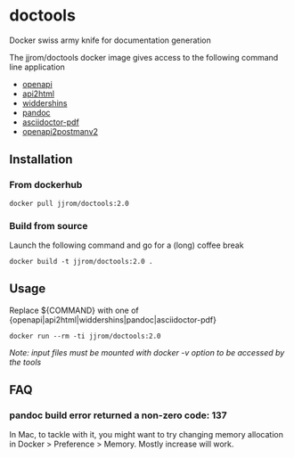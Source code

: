 # doctools
Docker swiss army knife for documentation generation

The jjrom/doctools docker image gives access to the following command line application

* [openapi](https://github.com/zircote/swagger-php)
* [api2html](https://github.com/tobilg/api2html)
* [widdershins](https://www.npmjs.com/package/widdershins)
* [pandoc](http://pandoc.org)
* [asciidoctor-pdf](https://asciidoctor.org)
* [openapi2postmanv2](https://github.com/postmanlabs/openapi-to-postman)

## Installation 

### From dockerhub

    docker pull jjrom/doctools:2.0

### Build from source
Launch the following command and go for a (long) coffee break

    docker build -t jjrom/doctools:2.0 .

## Usage
Replace ${COMMAND} with one of {openapi|api2html|widdershins|pandoc|asciidoctor-pdf}

    docker run --rm -ti jjrom/doctools:2.0

*Note: input files must be mounted with docker -v option to be accessed by the tools*

## FAQ

### pandoc build error returned a non-zero code: 137

In Mac, to tackle with it, you might want to try changing memory allocation in Docker > Preference > Memory. Mostly increase will work.